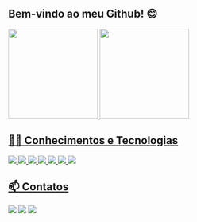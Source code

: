 ## Bem-vindo ao meu Github! 😊
<div>
  <a href="https://github.com/joaopsilv">
  <img height="180em" src="https://github-readme-stats.vercel.app/api?username=joaopsilv&show_icons=true&theme=react&include_all_commits=true&count_private=true"/>
  <img height="180em" src="https://github-readme-stats.vercel.app/api/top-langs/?username=joaopsilv&layout=compact&langs_count=7&theme=react"/>
</div>

## 👨‍🎓 Conhecimentos e Tecnologias
<div>
  <code><img src="https://img.shields.io/badge/HTML5-E34F26?style=for-the-badge&logo=html5&logoColor=white"></code>
  <code><img src="https://img.shields.io/badge/CSS3-1572B6?style=for-the-badge&logo=css3&logoColor=white"></code>
  <code><img src="https://img.shields.io/badge/JavaScript-323330?style=for-the-badge&logo=javascript&logoColor=F7DF1E"></code>
  <code><img src="https://img.shields.io/badge/Java-ED8B00?style=for-the-badge&logo=java&logoColor=white"></code>
  <code><img src="https://img.shields.io/badge/Spring-6DB33F?style=for-the-badge&logo=spring&logoColor=white"></code>
  <code><img src="https://img.shields.io/badge/MYSQL-316192?style=for-the-badge&logo=mysql&logoColor=white"></code>
  <code><img src="https://img.shields.io/badge/Visual_Studio_Code-1572B6?style=for-the-badge&logo=visual%20studio%20code&logoColor=white"></code>
</div>
  
## 📫 Contatos
<div>
<a href="https://www.linkedin.com/in/joão-silveira-593623210/" target="_blank"><code><img src="https://img.shields.io/badge/-LinkedIn-%230077B5?style=for-the-badge&logo=linkedin&logoColor=white" target="_blank"></code></a>
  <a href = "mailto:joaopgsilv@gmail.com"><code><img src="https://img.shields.io/badge/-Gmail-%23333?style=for-the-badge&logo=gmail&logoColor=white" target="_blank"></code></a>
  <a href="https://instagram.com/joaopsilv__" target="_blank"><code><img src="https://img.shields.io/badge/-Instagram-%23E4405F?style=for-the-badge&logo=instagram&logoColor=white" target="_blank"></a></code>
</div>

